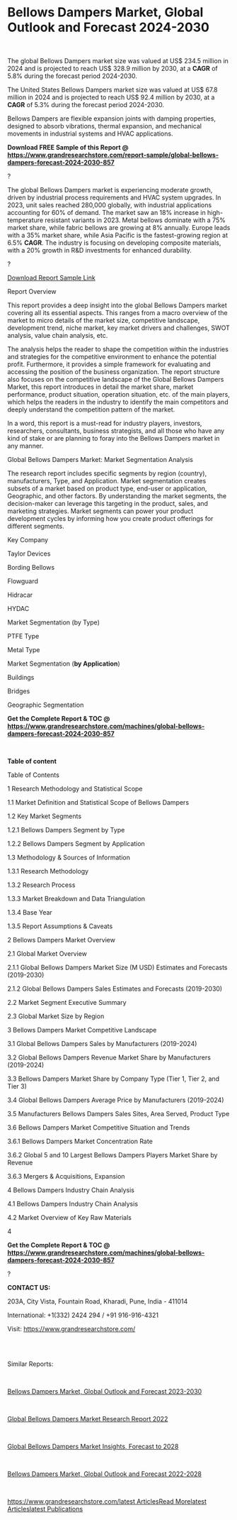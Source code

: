 <h1>Bellows Dampers Market, Global Outlook and Forecast 2024-2030</h1><br/><p>The global Bellows Dampers market size was valued at US$ 234.5 million in 2024 and is projected to reach US$ 328.9 million by 2030, at a <strong>CAGR</strong> of 5.8% during the forecast period 2024-2030.</p>
 
 
 
 <p>The United States Bellows Dampers market size was valued at US$ 67.8 million in 2024 and is projected to reach US$ 92.4 million by 2030, at a <strong>CAGR</strong> of 5.3% during the forecast period 2024-2030.</p>
 
 
 
 <p>Bellows Dampers are flexible expansion joints with damping properties, designed to absorb vibrations, thermal expansion, and mechanical movements in industrial systems and HVAC applications.</p>
 
 
 
 <div><b>Download FREE Sample of this Report @ <a href="https://www.grandresearchstore.com/report-sample/global-bellows-dampers-forecast-2024-2030-857">https://www.grandresearchstore.com/report-sample/global-bellows-dampers-forecast-2024-2030-857</a></b></div>
 
 
 
 <p>? </p>
 
 
 
 <p>The global Bellows Dampers market is experiencing moderate growth, driven by industrial process requirements and HVAC system upgrades. In 2023, unit sales reached 280,000 globally, with industrial applications accounting for 60% of demand. The market saw an 18% increase in high-temperature resistant variants in 2023. Metal bellows dominate with a 75% market share, while fabric bellows are growing at 8% annually. Europe leads with a 35% market share, while Asia Pacific is the fastest-growing region at 6.5% <strong>CAGR</strong>. The industry is focusing on developing composite materials, with a 20% growth in R&D investments for enhanced durability.</p>
 
 
 
 <p>? </p>
 
 
 
 <p><a href="https://www.grandresearchstore.com/mr-admin/report-sample/global-bellows-dampers-forecast-2024-2030-857">Download Report Sample Link</a></p>
 
 
 
 <p>Report Overview</p>
 
 
 
 <p>This report provides a deep insight into the global Bellows Dampers market covering all its essential aspects. This ranges from a macro overview of the market to micro details of the market size, competitive landscape, development trend, niche market, key market drivers and challenges, SWOT analysis, value chain analysis, etc.</p>
 
 
 
 <p>The analysis helps the reader to shape the competition within the industries and strategies for the competitive environment to enhance the potential profit. Furthermore, it provides a simple framework for evaluating and accessing the position of the business organization. The report structure also focuses on the competitive landscape of the Global Bellows Dampers Market, this report introduces in detail the market share, market performance, product situation, operation situation, etc. of the main players, which helps the readers in the industry to identify the main competitors and deeply understand the competition pattern of the market.</p>
 
 
 
 <p>In a word, this report is a must-read for industry players, investors, researchers, consultants, business strategists, and all those who have any kind of stake or are planning to foray into the Bellows Dampers market in any manner.</p>
 
 
 
 <p>Global Bellows Dampers Market: Market Segmentation Analysis</p>
 
 
 
 <p>The research report includes specific segments by region (country), manufacturers, Type, and Application. Market segmentation creates subsets of a market based on product type, end-user or application, Geographic, and other factors. By understanding the market segments, the decision-maker can leverage this targeting in the product, sales, and marketing strategies. Market segments can power your product development cycles by informing how you create product offerings for different segments.</p>
 
 
 
 <p>Key Company</p>
 
 
 
 <p>Taylor Devices</p>
 
 
 
 <p>Bording Bellows</p>
 
 
 
 <p>Flowguard</p>
 
 
 
 <p>Hidracar</p>
 
 
 
 <p>HYDAC</p>
 
 
 
 <p>Market Segmentation (by Type)</p>
 
 
 
 <p>PTFE Type</p>
 
 
 
 <p>Metal Type</p>
 
 
 
 <p>Market Segmentation (<strong>by Application</strong>)</p>
 
 
 
 <p>Buildings</p>
 
 
 
 <p>Bridges</p>
 
 
 
 <p>Geographic Segmentation</p>
 
 
 
 <div><b>Get the Complete Report & TOC @ <a href="https://www.grandresearchstore.com/machines/global-bellows-dampers-forecast-2024-2030-857">https://www.grandresearchstore.com/machines/global-bellows-dampers-forecast-2024-2030-857</a></b></div>
 
 
 
 <p><br />
 
 <b>Table of content</b></p>
 
 
 
 <p>Table of Contents<br />
 
 1 Research Methodology and Statistical Scope<br />
 
 1.1 Market Definition and Statistical Scope of Bellows Dampers<br />
 
 1.2 Key Market Segments<br />
 
 1.2.1 Bellows Dampers Segment by Type<br />
 
 1.2.2 Bellows Dampers Segment by Application<br />
 
 1.3 Methodology & Sources of Information<br />
 
 1.3.1 Research Methodology<br />
 
 1.3.2 Research Process<br />
 
 1.3.3 Market Breakdown and Data Triangulation<br />
 
 1.3.4 Base Year<br />
 
 1.3.5 Report Assumptions & Caveats<br />
 
 2 Bellows Dampers Market Overview<br />
 
 2.1 Global Market Overview<br />
 
 2.1.1 Global Bellows Dampers Market Size (M USD) Estimates and Forecasts (2019-2030)<br />
 
 2.1.2 Global Bellows Dampers Sales Estimates and Forecasts (2019-2030)<br />
 
 2.2 Market Segment Executive Summary<br />
 
 2.3 Global Market Size by Region<br />
 
 3 Bellows Dampers Market Competitive Landscape<br />
 
 3.1 Global Bellows Dampers Sales by Manufacturers (2019-2024)<br />
 
 3.2 Global Bellows Dampers Revenue Market Share by Manufacturers (2019-2024)<br />
 
 3.3 Bellows Dampers Market Share by Company Type (Tier 1, Tier 2, and Tier 3)<br />
 
 3.4 Global Bellows Dampers Average Price by Manufacturers (2019-2024)<br />
 
 3.5 Manufacturers Bellows Dampers Sales Sites, Area Served, Product Type<br />
 
 3.6 Bellows Dampers Market Competitive Situation and Trends<br />
 
 3.6.1 Bellows Dampers Market Concentration Rate<br />
 
 3.6.2 Global 5 and 10 Largest Bellows Dampers Players Market Share by Revenue<br />
 
 3.6.3 Mergers & Acquisitions, Expansion<br />
 
 4 Bellows Dampers Industry Chain Analysis<br />
 
 4.1 Bellows Dampers Industry Chain Analysis<br />
 
 4.2 Market Overview of Key Raw Materials<br />
 
 4</p>
 
 
 
 <div><b>Get the Complete Report & TOC @ <a href="https://www.grandresearchstore.com/machines/global-bellows-dampers-forecast-2024-2030-857">https://www.grandresearchstore.com/machines/global-bellows-dampers-forecast-2024-2030-857</a></b></div>
 
 
 
 <p>? </p>
 
 
 
 <p><b>CONTACT US:</b><br />
 
 203A, City Vista, Fountain Road, Kharadi, Pune, India - 411014<br />
 
 International: +1(332) 2424 294 / +91 916-916-4321<br />
 
 Visit: <a href="https://www.grandresearchstore.com/">https://www.grandresearchstore.com/</a><br />
 
 <br />
 
 <br />
 
 Similar Reports:<br />
 
 <br />
 
 <a href="https://www.grandresearchstore.com/machines/global-bellows-dampers-forecast-2023-2030-849">Bellows Dampers Market, Global Outlook and Forecast 2023-2030</a><br />
 
 <br />
 
 <a href="https://www.grandresearchstore.com/machines/global-bellows-dampers-2022-871">Global Bellows Dampers Market Research Report 2022</a><br />
 
 <br />
 
 <a href="https://www.grandresearchstore.com/machines/global-bellows-dampers-2028-825">Global Bellows Dampers Market Insights, Forecast to 2028</a><br />
 
 <br />
 
 <a href="https://www.grandresearchstore.com/machines/global-bellows-dampers-forecast-2022-2028-350">Bellows Dampers Market, Global Outlook and Forecast 2022-2028</a><br />
 
 <br />
 
 <a href="https://gyeongbokgung.com">https://www.grandresearchstore.com/</a><a href="https://hallyeomaritime.com">latest Articles</a><a href="https://jingwansa.com">Read More</a><a href="https://nguoiviet.jp/">latest Articles</a><a href="https://www.intelmarketresearch.com/">latest Publications</a></p>
